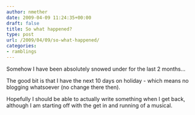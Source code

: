 ```yaml
---
author: nmether
date: 2009-04-09 11:24:35+00:00
draft: false
title: So what happened?
type: post
url: /2009/04/09/so-what-happened/
categories:
- ramblings
---
```


Somehow I have been absolutely snowed under for the last 2 months...

The good bit is that I have the next 10 days on holiday - which means no
blogging whatsoever (no change there then).

Hopefully I should be able to actually write something when I get back,
although I am starting off with the get in and running of a musical.
